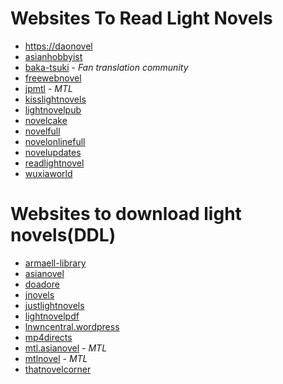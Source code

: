 # Websites To Read Light Novels

* [ https://daonovel]( https://daonovel.com/)
* [asianhobbyist](https://www.asianhobbyist.com/)
* [baka-tsuki](https://www.baka-tsuki.org/project/) - *Fan translation community*
* [freewebnovel](https://freewebnovel.com/)
* [jpmtl](https://jpmtl.com/) - *MTL*
* [kisslightnovels](https://kisslightnovels.info/)
* [lightnovelpub](https://www.lightnovelpub.com/)
* [novelcake](https://novelcake.com/ )
* [novelfull](https://novelfull.com)
* [novelonlinefull](https://novelonlinefull.com/)
* [novelupdates](https://www.novelupdates.com/)
* [readlightnovel](https://www.readlightnovel.org/)
* [wuxiaworld](https://wuxiaworld.site/)

# Websites to download light novels(DDL)

* [armaell-library](https://armaell-library.net/)
* [asianovel](https://www.asianovel.com)
* [doadore](https://www.doadore.com/)
* [jnovels](http://jnovels.com/ )
* [justlightnovels](https://justlightnovels.com/)
* [lightnovelpdf](https://lightnovelpdf.com/)
* [lnwncentral.wordpress](https://lnwncentral.wordpress.com/)
* [mp4directs](http://mp4directs.com/)
* [mtl.asianovel](https://mtl.asianovel.com/) - *MTL*
* [mtlnovel](https://www.mtlnovel.com/) - *MTL*
* [thatnovelcorner](https://thatnovelcorner.com/)
